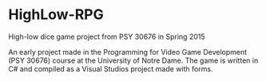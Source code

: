 # HighLow-RPG
High-low dice game project from PSY 30676 in Spring 2015

An early project made in the Programming for Video Game Development (PSY 30676) course at the University of Notre Dame.
The game is written in C# and compiled as a Visual Studios project made with forms.
